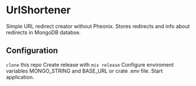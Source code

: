 # UrlShortener

Simple URL redirect creator without Pheonix.
Stores redirects and info about redirects in MongoDB databse.

## Configuration

`clone` this repo
Create release with `mix release`
Configure enviroment variables MONGO_STRING and BASE_URL or crate .env file.
Start application.

